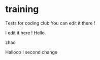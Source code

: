 # training
Tests for coding club
You can edit it there !

I edit it here !
Hello. 


zhao

Hallooo ! 
second change


